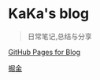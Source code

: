 # KaKa's blog

> 日常笔记,总结与分享

[GitHub Pages for Blog](https://popxie.github.io/kaka-blog/#/home)  

[掘金](https://juejin.cn/user/4160207730518871/posts)
